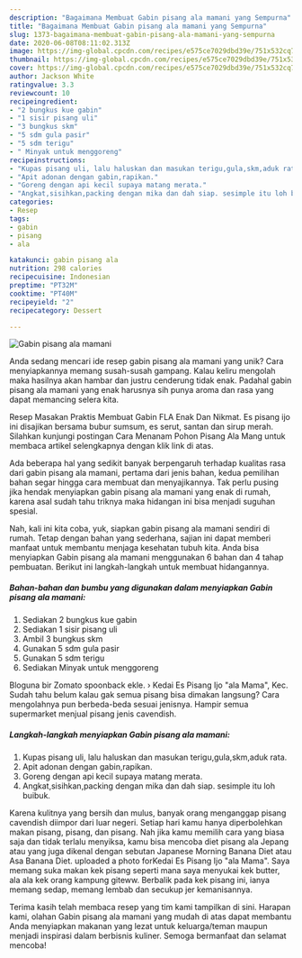 ```yaml
---
description: "Bagaimana Membuat Gabin pisang ala mamani yang Sempurna"
title: "Bagaimana Membuat Gabin pisang ala mamani yang Sempurna"
slug: 1373-bagaimana-membuat-gabin-pisang-ala-mamani-yang-sempurna
date: 2020-06-08T08:11:02.313Z
image: https://img-global.cpcdn.com/recipes/e575ce7029dbd39e/751x532cq70/gabin-pisang-ala-mamani-foto-resep-utama.jpg
thumbnail: https://img-global.cpcdn.com/recipes/e575ce7029dbd39e/751x532cq70/gabin-pisang-ala-mamani-foto-resep-utama.jpg
cover: https://img-global.cpcdn.com/recipes/e575ce7029dbd39e/751x532cq70/gabin-pisang-ala-mamani-foto-resep-utama.jpg
author: Jackson White
ratingvalue: 3.3
reviewcount: 10
recipeingredient:
- "2 bungkus kue gabin"
- "1 sisir pisang uli"
- "3 bungkus skm"
- "5 sdm gula pasir"
- "5 sdm terigu"
- " Minyak untuk menggoreng"
recipeinstructions:
- "Kupas pisang uli, lalu haluskan dan masukan terigu,gula,skm,aduk rata."
- "Apit adonan dengan gabin,rapikan."
- "Goreng dengan api kecil supaya matang merata."
- "Angkat,sisihkan,packing dengan mika dan dah siap. sesimple itu loh buibuk."
categories:
- Resep
tags:
- gabin
- pisang
- ala

katakunci: gabin pisang ala 
nutrition: 298 calories
recipecuisine: Indonesian
preptime: "PT32M"
cooktime: "PT40M"
recipeyield: "2"
recipecategory: Dessert

---
```



![Gabin pisang ala mamani](https://img-global.cpcdn.com/recipes/e575ce7029dbd39e/751x532cq70/gabin-pisang-ala-mamani-foto-resep-utama.jpg)

Anda sedang mencari ide resep gabin pisang ala mamani yang unik? Cara menyiapkannya memang susah-susah gampang. Kalau keliru mengolah maka hasilnya akan hambar dan justru cenderung tidak enak. Padahal gabin pisang ala mamani yang enak harusnya sih punya aroma dan rasa yang dapat memancing selera kita.

Resep Masakan Praktis Membuat Gabin FLA Enak Dan Nikmat. Es pisang ijo ini disajikan bersama bubur sumsum, es serut, santan dan sirup merah. Silahkan kunjungi postingan Cara Menanam Pohon Pisang Ala Mang untuk membaca artikel selengkapnya dengan klik link di atas.

Ada beberapa hal yang sedikit banyak berpengaruh terhadap kualitas rasa dari gabin pisang ala mamani, pertama dari jenis bahan, kedua pemilihan bahan segar hingga cara membuat dan menyajikannya. Tak perlu pusing jika hendak menyiapkan gabin pisang ala mamani yang enak di rumah, karena asal sudah tahu triknya maka hidangan ini bisa menjadi suguhan spesial.


Nah, kali ini kita coba, yuk, siapkan gabin pisang ala mamani sendiri di rumah. Tetap dengan bahan yang sederhana, sajian ini dapat memberi manfaat untuk membantu menjaga kesehatan tubuh kita. Anda bisa menyiapkan Gabin pisang ala mamani menggunakan 6 bahan dan 4 tahap pembuatan. Berikut ini langkah-langkah untuk membuat hidangannya.

<!--inarticleads1-->

##### Bahan-bahan dan bumbu yang digunakan dalam menyiapkan Gabin pisang ala mamani:

1. Sediakan 2 bungkus kue gabin
1. Sediakan 1 sisir pisang uli
1. Ambil 3 bungkus skm
1. Gunakan 5 sdm gula pasir
1. Gunakan 5 sdm terigu
1. Sediakan  Minyak untuk menggoreng


Bloguna bir Zomato spoonback ekle. › Kedai Es Pisang Ijo &#34;ala Mama&#34;, Kec. Sudah tahu belum kalau gak semua pisang bisa dimakan langsung? Cara mengolahnya pun berbeda-beda sesuai jenisnya. Hampir semua supermarket menjual pisang jenis cavendish. 

<!--inarticleads2-->

##### Langkah-langkah menyiapkan Gabin pisang ala mamani:

1. Kupas pisang uli, lalu haluskan dan masukan terigu,gula,skm,aduk rata.
1. Apit adonan dengan gabin,rapikan.
1. Goreng dengan api kecil supaya matang merata.
1. Angkat,sisihkan,packing dengan mika dan dah siap. sesimple itu loh buibuk.


Karena kulitnya yang bersih dan mulus, banyak orang menganggap pisang cavendish diimpor dari luar negeri. Setiap hari kamu hanya diperbolehkan makan pisang, pisang, dan pisang. Nah jika kamu memilih cara yang biasa saja dan tidak terlalu menyiksa, kamu bisa mencoba diet pisang ala Jepang atau yang juga dikenal dengan sebutan Japanese Morning Banana Diet atau Asa Banana Diet. uploaded a photo forKedai Es Pisang Ijo &#34;ala Mama&#34;. Saya memang suka makan kek pisang seperti mana saya menyukai kek butter, ala ala kek orang kampung giteww. Berbalik pada kek pisang ini, ianya memang sedap, memang lembab dan secukup jer kemanisannya. 

Terima kasih telah membaca resep yang tim kami tampilkan di sini. Harapan kami, olahan Gabin pisang ala mamani yang mudah di atas dapat membantu Anda menyiapkan makanan yang lezat untuk keluarga/teman maupun menjadi inspirasi dalam berbisnis kuliner. Semoga bermanfaat dan selamat mencoba!
